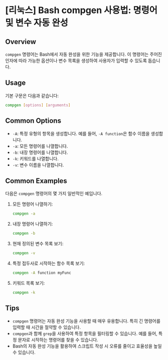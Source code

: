 # [리눅스] Bash compgen 사용법: 명령어 및 변수 자동 완성

## Overview
`compgen` 명령어는 Bash에서 자동 완성을 위한 기능을 제공합니다. 이 명령어는 주어진 인자에 따라 가능한 옵션이나 변수 목록을 생성하여 사용자가 입력할 수 있도록 돕습니다.

## Usage
기본 구문은 다음과 같습니다:

```bash
compgen [options] [arguments]
```

## Common Options
- `-A`: 특정 유형의 항목을 생성합니다. 예를 들어, `-A function`은 함수 이름을 생성합니다.
- `-a`: 모든 명령어를 나열합니다.
- `-b`: 내장 명령어를 나열합니다.
- `-k`: 키워드를 나열합니다.
- `-v`: 변수 이름을 나열합니다.

## Common Examples
다음은 `compgen` 명령어의 몇 가지 일반적인 예입니다.

1. 모든 명령어 나열하기:
   ```bash
   compgen -a
   ```

2. 내장 명령어 나열하기:
   ```bash
   compgen -b
   ```

3. 현재 정의된 변수 목록 보기:
   ```bash
   compgen -v
   ```

4. 특정 접두사로 시작하는 함수 목록 보기:
   ```bash
   compgen -A function myFunc
   ```

5. 키워드 목록 보기:
   ```bash
   compgen -k
   ```

## Tips
- `compgen` 명령어는 자동 완성 기능을 사용할 때 매우 유용합니다. 특히 긴 명령어를 입력할 때 시간을 절약할 수 있습니다.
- `compgen`과 함께 `grep`을 사용하여 특정 항목을 필터링할 수 있습니다. 예를 들어, 특정 문자로 시작하는 명령어를 찾을 수 있습니다.
- Bash의 자동 완성 기능을 활용하여 스크립트 작성 시 오류를 줄이고 효율성을 높일 수 있습니다.